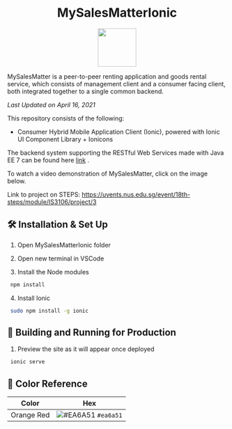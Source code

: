 <h1 align="center">
  MySalesMatterIonic
</h1>

<div align="center">
  <img src="https://i.imgur.com/LF9MtX4.jpg" width="88">
</div>

MySalesMatter is a peer-to-peer renting application and goods rental service, which consists of management client and a consumer facing client, both integrated together to a single common backend.

_Last Updated on April 16, 2021_

This repository consists of the following:

- Consumer Hybrid Mobile Application Client (Ionic), powered with Ionic UI Component Library + Ionicons

The backend system supporting the RESTful Web Services made with Java EE 7 can be found here [link](https://github.com/reubenwz/MySalesMatterPf.git) .

To watch a video demonstration of MySalesMatter, click on the image below.

Link to project on STEPS: https://uvents.nus.edu.sg/event/18th-steps/module/IS3106/project/3

## 🛠 Installation & Set Up
1. Open MySalesMatterIonic folder

2. Open new terminal in VSCode

3. Install the Node modules
  ```sh
   npm install
   ```
   
4. Install Ionic 
  ```sh
   sudo npm install -g ionic
   ```
   
## 🚀 Building and Running for Production

1. Preview the site as it will appear once deployed
  ```sh
   ionic serve
   ```

## 🎨 Color Reference

| Color          | Hex                                                                |
| -------------- | ------------------------------------------------------------------ |
| Orange Red     | ![#EA6A51](https://via.placeholder.com/10/ea6a51?text=+) `#ea6a51` |
